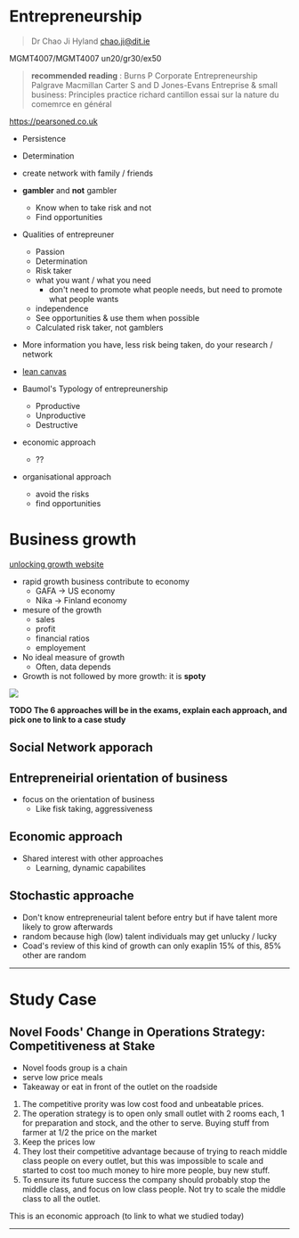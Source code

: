 # Entrepreneurship

> Dr Chao Ji Hyland
> chao.ji@dit.ie

MGMT4007/MGMT4007
un20/gr30/ex50

> __recommended reading__ : Burns P Corporate Entrepreneurship Palgrave Macmillan
> Carter S and D Jones-Evans Entreprise & small business: Principles  practice
> richard cantillon essai sur la nature du comemrce en général

https://pearsoned.co.uk

* Persistence
* Determination
* create network with family / friends
* __gambler__ and __not__ gambler
	* Know when to take risk and not
	* Find opportunities


* Qualities of entrepreuner
	* Passion
	* Determination
	* Risk taker
	* what you want / what you need
		* don't need to promote what people needs, but need to promote what people wants
	*  independence
	* See opportunities & use them when possible
	* Calculated risk taker, not gamblers
* More information you have, less risk being taken, do your research / network
* [lean canvas](http://www.lean-startup-coaching.com/blog/2013/06/11/comment-utiliser-un-lean-canvas/)
*  Baumol's Typology of entrepreunership
	* Pproductive
	* Unproductive
	* Destructive
* economic approach
	* ??
* organisational approach
	* avoid the risks
	* find opportunities

# Business growth

[unlocking growth website](http://www.unlockinggrowth.com)

* rapid growth business contribute to economy
	* GAFA -> US economy
	* Nika -> Finland economy
* mesure of the growth
	* sales
	* profit
	* financial ratios
	* employement
* No ideal measure of growth
	* Often, data depends
* Growth is not followed by more growth: it is __spoty__

![](http://www.innoventure.nl/assets/images/Greiner/greinergrowthmodel.PNG)

__TODO The 6 approaches will be in the exams, explain each approach, and pick one to link to a case study__

## Social Network apporach

## Entrepreneirial orientation of business

* focus on the orientation of business
	* Like fisk taking, aggressiveness

## Economic approach

* Shared interest with other approaches
	* Learning, dynamic capabilites

## Stochastic approache

* Don't know entrepreneurial talent before entry but if have talent more likely to grow afterwards
* random because high (low) talent individuals may get unlucky / lucky
* Coad's review of this kind of growth can only exaplin 15% of this, 85% other are random


-------
# Study Case
## Novel Foods' Change in Operations Strategy: Competitiveness at Stake

* Novel foods group is a chain
* serve low price meals
* Takeaway or eat in front of the outlet on the roadside


1. The competitive prority was low cost food and unbeatable prices.
2. The operation strategy is to open only small outlet with 2 rooms each, 1 for preparation and stock, and the other to serve. Buying stuff from farmer at 1/2 the price on the market
3. Keep the prices low
4. They lost their competitive advantage because of trying to reach middle class people on every outlet, but this was impossible to scale and started to cost too much money to hire more people, buy new stuff.
5. To ensure its future success the company should probably stop the middle class, and focus on low class people. Not try to scale the middle class to all the outlet.

This is an economic approach (to link to what we studied today)

-------
